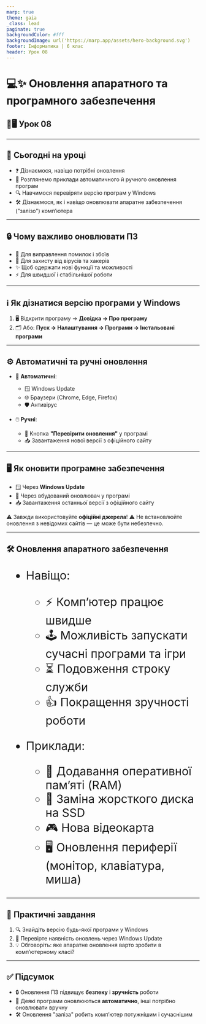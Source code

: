 ```yaml
---
marp: true
theme: gaia
_class: lead
paginate: true
backgroundColor: #fff
backgroundImage: url('https://marp.app/assets/hero-background.svg')
footer: Інформатика | 6 клас
header: Урок 08
---
```


<style>

.grid-container {
  display: grid;
  grid-template-columns: 50% 50%;
  align-items: start;
}
.text-left {
  text-align: left;
  padding: 5px;
}
.image-center {
  max-width: 100%; /* Ensures the image scales within its space */
  height: auto;
  text-align: center;
  display: flex;
  align-items: center;
  justify-content: center;
}

.text-large {
  font-size: 40px;
}

.text-medium {
  font-size: 30px;
}

.text-medium-small {
  font-size: 25px;
}

.text-small {
  font-size: 18px;
}

.text-tiny {
  font-size: 14px;
}

.card {
  border: 2px solid #333;
  border-radius: 12px;
  padding: 15px;
}

</style>

# 💻✨ Оновлення апаратного та програмного забезпечення

## 🏫🖥️ Урок **08**

---

## 🎯 Сьогодні на уроці

- ❓ Дізнаємося, навіщо потрібні оновлення
- 🔄 Розглянемо приклади автоматичного й ручного оновлення програм
- 🔍 Навчимося перевіряти версію програм у Windows
- 🛠️ Дізнаємося, як і навіщо оновлювати апаратне забезпечення ("залізо") комп’ютера

---

## 🔒 Чому важливо оновлювати ПЗ

- 🐞 Для виправлення помилок і збоїв
- 🦠 Для захисту від вірусів та хакерів
- ✨ Щоб одержати нові функції та можливості
- ⚡ Для швидшої і стабільнішої роботи

---

## ℹ️ Як дізнатися версію програми у Windows

1. 🖥️ Відкрити програму → **Довідка → Про програму**
2. 🗂️ Або: **Пуск → Налаштування → Програми → Інстальовані програми**

---

## ⚙️ Автоматичні та ручні оновлення

- 🤖 **Автоматичні**:
  - 🪟 Windows Update
  - 🌐 Браузери (Chrome, Edge, Firefox)
  - 🛡️ Антивірус

- 🖱️ **Ручні**:
  - 🔄 Кнопка **"Перевірити оновлення"** у програмі
  - 📥 Завантаження нової версії з офіційного сайту

---

## 🖥️ Як оновити програмне забезпечення

- 🪟 Через **Windows Update**
- 🔄 Через вбудований оновлювач у програмі
- 📥 Завантаження останньої версії з офіційного сайту

⚠️ Завжди використовуйте **офіційні джерела**!
⚠️ Не встановлюйте оновлення з невідомих сайтів — це може бути небезпечно.

---

## 🛠️ Оновлення апаратного забезпечення

<div class="text-medium">

- Навіщо:
  - ⚡ Комп’ютер працює швидше
  - 🕹️ Можливість запускати сучасні програми та ігри
  - ⏳ Подовження строку служби
  - 👍 Покращення зручності роботи

- Приклади:
  - 🧠 Додавання оперативної пам’яті (RAM)
  - 💾 Заміна жорсткого диска на SSD
  - 🎮 Нова відеокарта
  - 🖥️ Оновлення периферії (монітор, клавіатура, миша)

</div>

---

## 📝 Практичні завдання

1. 🔍 Знайдіть версію будь-якої програми у Windows
2. 🔄 Перевірте наявність оновлень через Windows Update
3. 💡 Обговоріть: яке апаратне оновлення варто зробити в комп’ютерному класі?

---

## ✅ Підсумок

- 🔒 Оновлення ПЗ підвищує **безпеку** і **зручність** роботи
- 🤖 Деякі програми оновлюються **автоматично**, інші потрібно оновлювати вручну
- 🛠️ Оновлення "заліза" робить комп’ютер потужнішим і сучаснішим
